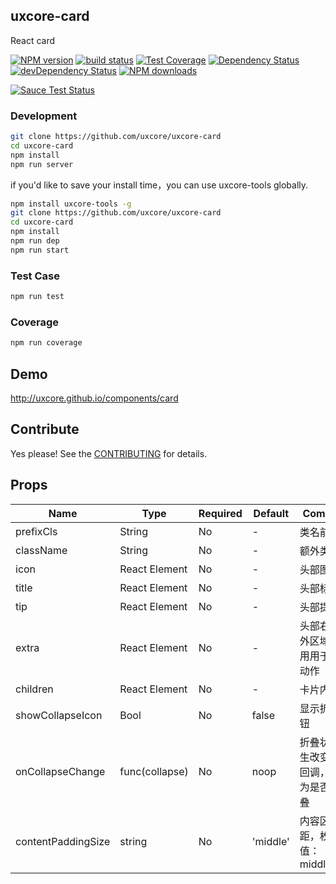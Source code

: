 ## uxcore-card

React card

[![NPM version][npm-image]][npm-url]
[![build status][travis-image]][travis-url]
[![Test Coverage][coveralls-image]][coveralls-url]
[![Dependency Status][dep-image]][dep-url]
[![devDependency Status][devdep-image]][devdep-url] 
[![NPM downloads][downloads-image]][npm-url]

[![Sauce Test Status][sauce-image]][sauce-url]

[npm-image]: http://img.shields.io/npm/v/uxcore-card.svg?style=flat-square
[npm-url]: http://npmjs.org/package/uxcore-card
[travis-image]: https://img.shields.io/travis/uxcore/uxcore-card.svg?style=flat-square
[travis-url]: https://travis-ci.org/uxcore/uxcore-card
[coveralls-image]: https://img.shields.io/coveralls/uxcore/uxcore-card.svg?style=flat-square
[coveralls-url]: https://coveralls.io/r/uxcore/uxcore-card?branch=master
[dep-image]: http://img.shields.io/david/uxcore/uxcore-card.svg?style=flat-square
[dep-url]: https://david-dm.org/uxcore/uxcore-card
[devdep-image]: http://img.shields.io/david/dev/uxcore/uxcore-card.svg?style=flat-square
[devdep-url]: https://david-dm.org/uxcore/uxcore-card#info=devDependencies
[downloads-image]: https://img.shields.io/npm/dm/uxcore-card.svg
[sauce-image]: https://saucelabs.com/browser-matrix/uxcore-card.svg
[sauce-url]: https://saucelabs.com/u/uxcore-card


### Development

```sh
git clone https://github.com/uxcore/uxcore-card
cd uxcore-card
npm install
npm run server
```

if you'd like to save your install time，you can use uxcore-tools globally.

```sh
npm install uxcore-tools -g
git clone https://github.com/uxcore/uxcore-card
cd uxcore-card
npm install
npm run dep
npm run start
```

### Test Case

```sh
npm run test
```

### Coverage

```sh
npm run coverage
```

## Demo

http://uxcore.github.io/components/card

## Contribute

Yes please! See the [CONTRIBUTING](https://github.com/uxcore/uxcore/blob/master/CONTRIBUTING.md) for details.

## Props

| Name | Type | Required | Default | Comments |
|---|---|---|---|---|
| prefixCls | String | No | - | 类名前缀 |
| className | String | No | - | 额外类名 |
| icon | React Element | No | - | 头部图标 |
| title | React Element | No | - | 头部标题 |
| tip | React Element | No | - | 头部提示 |
| extra | React Element | No | - | 头部右侧额外区域，通用用于放置动作 |
| children | React Element | No | - | 卡片内容 |
| showCollapseIcon | Bool | No | false | 显示折叠按钮 |
| onCollapseChange | func(collapse) | No | noop | 折叠状态发生改变时的回调，参数为是否被折叠 |
| contentPaddingSize | string | No | 'middle' | 内容区间距，枚举值：middle/none |
